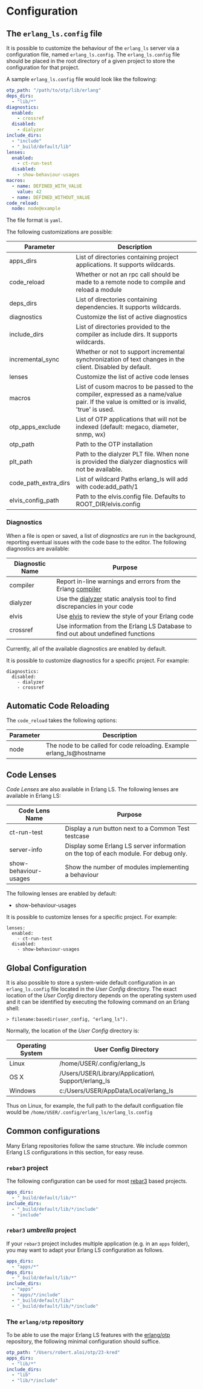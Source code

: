 # Configuration

## The `erlang_ls.config` file

It is possible to customize the behaviour of the `erlang_ls` server
via a configuration file, named `erlang_ls.config`. The
`erlang_ls.config` file should be placed in the root directory of a
given project to store the configuration for that project.

A sample `erlang_ls.config` file would look like the following:

```yaml
otp_path: "/path/to/otp/lib/erlang"
deps_dirs:
  - "lib/*"
diagnostics:
  enabled:
    - crossref
  disabled:
    - dialyzer
include_dirs:
  - "include"
  - "_build/default/lib"
lenses:
  enabled:
    - ct-run-test
  disabled:
    - show-behaviour-usages
macros:
  - name: DEFINED_WITH_VALUE
    value: 42
  - name: DEFINED_WITHOUT_VALUE
code_reload:
  node: node@example
```

The file format is `yaml`.

The following customizations are possible:

| Parameter               | Description                                                                                                                               |
|-------------------------|-------------------------------------------------------------------------------------------------------------------------------------------|
| apps\_dirs              | List of directories containing project applications. It supports wildcards.                                                               |
| code\_reload            | Whether or not an rpc call should be made to a remote node to compile and reload a module                                                 |
| deps\_dirs              | List of directories containing dependencies. It supports wildcards.                                                                       |
| diagnostics             | Customize the list of active diagnostics                                                                                                  |
| include\_dirs           | List of directories provided to the compiler as include dirs. It supports wildcards.                                                      |
| incremental\_sync       | Whether or not to support incremental synchronization of text changes in the client. Disabled by default.                                 |
| lenses                  | Customize the list of active code lenses                                                                                                  |
| macros                  | List of cusom macros to be passed to the compiler, expressed as a name/value pair. If the value is omitted or is invalid, 'true' is used. |
| otp\_apps\_exclude      | List of OTP applications that will not be indexed (default: megaco, diameter, snmp, wx)                                                   |
| otp\_path               | Path to the OTP installation                                                                                                              |
| plt\_path               | Path to the dialyzer PLT file. When none is provided the dialyzer diagnostics will not be available.                                      |
| code\_path\_extra\_dirs | List of wildcard Paths erlang\_ls will add with code:add\_path/1                                                                          |
| elvis\_config\_path     | Path to the elvis.config file. Defaults to ROOT_DIR/elvis.config                                                                          |

### Diagnostics

When a file is open or saved, a list of _diagnostics_ are run in the
background, reporting eventual issues with the code base to the
editor. The following diagnostics are available:

| Diagnostic Name | Purpose                                                                              |
|-----------------|--------------------------------------------------------------------------------------|
| compiler        | Report in-line warnings and errors from the Erlang [compiler][compiler]              |
| dialyzer        | Use the [dialyzer][dialyzer] static analysis tool to find discrepancies in your code |
| elvis           | Use [elvis][elvis] to review the style of your Erlang code                           |
| crossref        | Use information from the Erlang LS Database to find out about undefined functions    |

Currently, all of the available diagnostics are enabled by default.

It is possible to customize diagnostics for a specific project. For example:

```
diagnostics:
  disabled:
    - dialyzer
    - crossref
```

## Automatic Code Reloading

The `code_reload` takes the following options:

| Parameter | Description                                                          |
|-----------|----------------------------------------------------------------------|
| node      | The node to be called for code reloading. Example erlang_ls@hostname |

## Code Lenses

_Code Lenses_ are also available in Erlang LS. The following lenses
are available in Erlang LS:

| Code Lens Name        | Purpose                                                                              |
|-----------------------|--------------------------------------------------------------------------------------|
| ct-run-test           | Display a _run_ button next to a Common Test testcase                                |
| server-info           | Display some Erlang LS server information on the top of each module. For debug only. |
| show-behaviour-usages | Show the number of modules implementing a behaviour                                  |

The following lenses are enabled by default:

* show-behaviour-usages

It is possible to customize lenses for a specific project. For example:

```
lenses:
  enabled:
    - ct-run-test
  disabled:
    - show-behaviour-usages
```

## Global Configuration

It is also possible to store a system-wide default configuration in an
`erlang_ls.config` file located in the _User Config_ directory. The
exact location of the _User Config_ directory depends on the operating
system used and it can be identified by executing the following
command on an Erlang shell:

    > filename:basedir(user_config, "erlang_ls").

Normally, the location of the _User Config_ directory is:

| Operating System | User Config Directory                               |
|------------------|-----------------------------------------------------|
| Linux            | /home/USER/.config/erlang\_ls                       |
| OS X             | /Users/USER/Library/Application\ Support/erlang\_ls |
| Windows          | c:/Users/USER/AppData/Local/erlang\_ls              |

Thus on Linux, for example, the full path to the default configuation file
would be `/home/USER/.config/erlang_ls/erlang_ls.config`

## Common configurations

Many Erlang repositories follow the same structure. We include common
Erlang LS configurations in this section, for easy reuse.

### `rebar3` project

The following configuration can be used for most [rebar3][rebar3]
based projects.

```yaml
apps_dirs:
  - "_build/default/lib/*"
include_dirs:
  - "_build/default/lib/*/include"
  - "include"
```

### `rebar3` _umbrella_ project

If your `rebar3` project includes multiple application (e.g. in an
`apps` folder), you may want to adapt your Erlang LS configuration as
follows.

```yaml
apps_dirs:
  - "apps/*"
deps_dirs:
  - "_build/default/lib/*"
include_dirs:
  - "apps"
  - "apps/*/include"
  - "_build/default/lib/"
  - "_build/default/lib/*/include"
```

### The `erlang/otp` repository

To be able to use the major Erlang LS features with the
[erlang/otp][otp] repository, the following minimal configuration
should suffice.

```yaml
otp_path: "/Users/robert.aloi/otp/23-kred"
apps_dirs:
  - "lib/*"
include_dirs:
  - "lib"
  - "lib/*/include"
```

[compiler]:https://erlang.org/doc/man/compile.html
[dialyzer]:http://erlang.org/doc/apps/dialyzer/dialyzer_chapter.html
[elvis]:https://github.com/inaka/elvis
[otp]:https://github.com/erlang/otp
[rebar3]:https://rebar3.org

